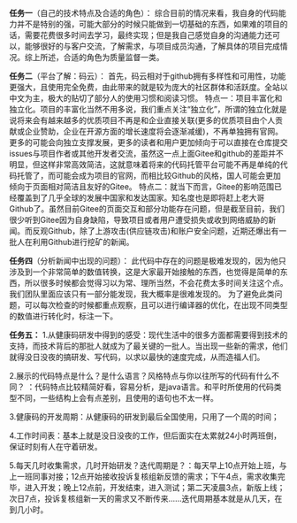 **任务一**（自己的技术特点及合适的角色）：
综合目前的情况来看，我自身的代码能力并不是特别的强，可能大部分的时候只能做到一切基础的东西，如果难的项目的话，需要花费很多时间去学习，最终实现；但是我自己感觉自身的沟通能力还可以，能够很好的与客户交流，了解需求，与项目成员沟通，了解具体的项目完成情况。综上所述，合适的角色为质量监督一类。

**任务二**（平台了解：码云）：
首先，码云相对于github拥有多样性和可用性，功能更强大，且使用完全免费，由此带来的就是较为庞大的社区群体和活跃度。全站以中文为主，极大的贴切了部分人的使用习惯和阅读习惯。
特点一：项目丰富化和独立化。项目的丰富化当然不用多说，我们重点关注“独立化”，所谓的独立化就是说将来会有越来越多的优质项目不再是和企业直接关联(更多的优质项目由个人贡献或企业赞助，企业在开源方面的增长速度将会逐渐减缓)，不再单独拥有官网。更多的可能会向独立支撑发展，更多的读者和用户更加倾向于可以直接在仓库提交issues与项目作者或其他开发者交流，虽然这一点上面Gitee和github的差距并不明显，但这样非常高效简洁，这就意味着将来的代码托管平台可能不再是单纯的代码托管了，而可能会成为项目的官网，而相比较Github的风格，国人可能会更加倾向于页面相对简洁且友好的Gitee。
特点二：就当下而言，Gitee的影响范围已经覆盖到了几乎全球的发展中国家和发达国家。知名度也是即将赶上老大哥Github了。虽然目前Gitee的页面交互和部分功能存在问题，但是截至目前，我们很少听到Gitee因为自身缺陷，导致项目或者用户遭受损失或收到网络威胁的新闻。而反观Github，除了上游攻击(供应链攻击)和账户安全问题，近期还爆出有一批人在利用Github进行挖矿的新闻。

**任务四**（分析新闻中出现的问题）：
此代码中存在的问题是极难发现的，因为他只涉及到一个非常简单的数值转换，这是大家最开始接触的东西，也觉得是简单的东西，所以很多时候都会觉得习以为常、理所当然，不会花费太多时间关注这个点。我们团队里面应该只有一部分能发现，我大概率是很难发现的。
为了避免此类问题，可以每次检查的时候都重点观察，且可以进行编译器的优化，在出现不同类型的数值进行转化时，标注一下。

**任务五：**
1.从健康码研发中得到的感受：现代生活中的很多方面都需要得到技术的支持，而技术背后的那批人就成为了最关键的一批人。当出现一些新的需求，他们就得没日没夜的搞研发、写代码，以求以最快的速度完成，从而造福人们。

2.展示的代码特点是什么？是什么语言？风格特点与你以往所写的代码有什么不同？
：代码特点比较精简好看，容易分析，是java语言。和平时所使用的代码类型不同，一些结构上会有点差别，且使用的语句也不太一样。


3.健康码的开发周期：从健康码的研发到最后全国使用，只用了一个周的时间；

4.工作时间表：基本上就是没日没夜的工作，但后面实在太累就24小时两班倒，保证时刻有人在守着研发。

5.每天几时收集需求，几时开始研发？迭代周期是？：每天早上10点开始上班，与上一班同事对接；12点开始接收投诉复核组新反馈的需求；下午4点，需求收集完毕，进入开发；晚上12点前，开发结束，进入测试；第二天凌晨3点，新版上线；次日7点，投诉复核组新一天的需求又不断传来……迭代周期基本就是从几天，在到几小时。